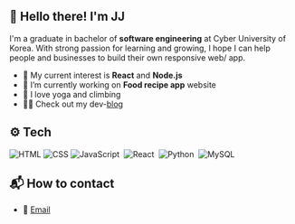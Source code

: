 

<!--

Here are some ideas to get you started:

- 🔭 I’m currently working on ...
- 🌱 I’m currently learning ...
- 👯 I’m looking to collaborate on ...
- 🤔 I’m looking for help with ...
- 💬 Ask me about ...
- 📫 How to reach me: ...
- 😄 Pronouns: ...
- ⚡ Fun fact: ...
-->

## 👋 Hello there! I'm JJ
I'm a graduate in bachelor of **software engineering** at Cyber University of Korea. With strong passion for learning and growing, I hope I can help people and businesses to build their own responsive web/ app.
- 🌱 My current interest is **React** and **Node.js**
- 🔭 I’m currently working on **Food recipe app** website
- 🧡 I love yoga and climbing
- 👩‍💻 Check out my dev-[blog](http://www.jjdev.me)

## ⚙️ Tech
![HTML](https://img.shields.io/badge/HTML-239120?style=flat&logo=html5&logoColor=white)
![CSS](https://img.shields.io/badge/CSS-239120?&style=flat&logo=css3&logoColor=white)
![JavaScript](https://img.shields.io/badge/JavaScript-F7DF1E?style=flat&logo=JavaScript&logoColor=black)&nbsp;
![React](https://img.shields.io/badge/React-34d2eb?style=flat&logo=react&logoColor=white)&nbsp;
![Python](https://img.shields.io/badge/Python-3776AB?style=flat&logo=python&logoColor=white)&nbsp;
![MySQL](https://img.shields.io/badge/MySQL-4479A1?style=flat&logo=MySQL&logoColor=white)&nbsp;

## 📬 How to contact
- 📧 [Email](jungincha923@gmail.com)
